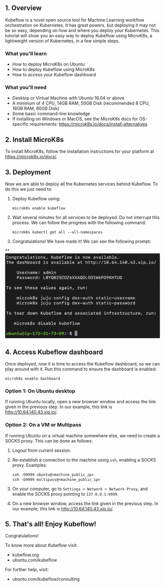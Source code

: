## 1. Overview
Kubeflow is a novel open source tool for Machine Learning workflow orchestration on Kubernetes.
It has great powers, but deploying it may not be so easy, depending on how and where you deploy
your Kubernetes. This tutorial will show you an easy way to deploy Kubeflow using MicroK8s, a
lightweight version of Kubernetes, in a few simple steps.

### What you'll learn

* How to deploy MicroK8s on Ubuntu
* How to deploy Kubeflow using MicroK8s
* How to access your Kubeflow dashboard

### What you'll need
* Desktop or Virtual Machine with Ubuntu 16.04 or above
* A minimum of 4 CPU, 14GB RAM, 50GB Disk (recommended 8 CPU, 16GB RAM, 60GB Disk)
* Some basic command-line knowledge
* If installing on Windows or MacOS, see the MicroK8s docs for OS-specific requirements:
  <https://microk8s.io/docs/install-alternatives> 


## 2. Install MicroK8s

To install MicroK8s, follow the installation instructions for your platform at
https://microk8s.io/docs/.


## 3. Deployment

Now we are able to deploy all the Kubernetes services behind Kubeflow. To do this we just need
to:

1. Deploy Kubeflow using:

       microk8s enable kubeflow

1. Wait several minutes for all services to be deployed. Do not interrupt this process. We can
   follow the progress with the following command:

       microk8s kubectl get all --all-namespaces

1. Congratulations! We have made it! We can see the following prompt:

**![Success](img/success.png)


## 4. Access Kubeflow dashboard

Once deployed, now it is time to access the Kubeflow dashboard, so we can play around with it. Run
this command to ensure the dashboard is enabled:

    microk8s enable dashboard

### Option 1: On Ubuntu desktop
If running Ubuntu locally, open a new browser window and access the link given in the previous step.
In our example, this link is http://10.64.140.43.xip.io/.

### Option 2: On a VM or Multipass
If running Ubuntu on a virtual machine somewhere else, we need to create a SOCKS proxy. This can be
done as follows:

1. Logout from current session.

1. Re-establish a connection to the machine using `ssh`, enabling a SOCKS proxy. Examples:

       ssh -D9999 ubuntu@<machine_public_ip>
       ssh -D9999 multipass@<machine_public_ip>

1. On your computer, go to `Settings > Network > Network Proxy`, and enable the SOCKS proxy pointing
   to `127.0.0.1:9999`.

1. On a new browser window, access the link given in the previous step. In our example, this link is
   http://10.64.140.43.xip.io/.


## 5. That's all! Enjoy Kubeflow!

Congratulations!

To know more about Kubeflow visit:
* kubeflow.org
* ubuntu.com/kubeflow

For further help, visit:
* ubuntu.com/kubeflow/consulting
